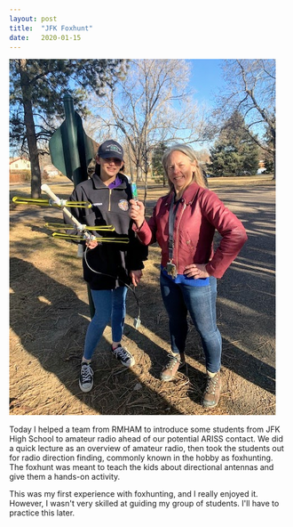 ```yaml
---
layout: post
title:  "JFK Foxhunt"
date:   2020-01-15
---
```

![Cheyenne Sterner N0CKS and Heather Randall with ARDF foxhunt gear](/assets/2020-01-15-jfk-foxhunt.JPG)

Today I helped a team from RMHAM to introduce some students from JFK High School to amateur radio
ahead of our potential ARISS contact. We did a quick lecture as an overview of amateur radio, then
took the students out for radio direction finding, commonly known in the hobby as foxhunting. The
foxhunt was meant to teach the kids about directional antennas and give them a hands-on activity.

This was my first experience with foxhunting, and I really enjoyed it. However, I wasn't very
skilled at guiding my group of students. I'll have to practice this later.
